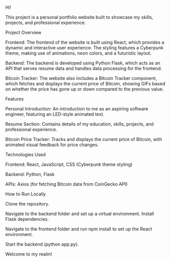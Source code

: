 Hi! 

This project is a personal portfolio website built to showcase my skills, projects, and professional experience.

Project Overview

Frontend: The frontend of the website is built using React, which provides a dynamic and interactive user experience. The styling features a Cyberpunk theme, making use of animations, neon colors, and a futuristic layout.

Backend: The backend is developed using Python Flask, which acts as an API that serves resume data and handles data processing for the frontend.

Bitcoin Tracker: The website also includes a Bitcoin Tracker component, which fetches and displays the current price of Bitcoin, showing GIFs based on whether the price has gone up or down compared to the previous value.

Features

Personal Introduction: An introduction to me as an aspiring software engineer, featuring an LED-style animated text.

Resume Section: Contains details of my education, skills, projects, and professional experience.

Bitcoin Price Tracker: Tracks and displays the current price of Bitcoin, with animated visual feedback for price changes.

Technologies Used

Frontend: React, JavaScript, CSS (Cyberpunk theme styling)

Backend: Python, Flask

APIs: Axios (for fetching Bitcoin data from CoinGecko API)

How to Run Locally

Clone the repository.

Navigate to the backend folder and set up a virtual environment. Install Flask dependencies.

Navigate to the frontend folder and run npm install to set up the React environment.

Start the backend (python app.py).


Welcome to my realm!
